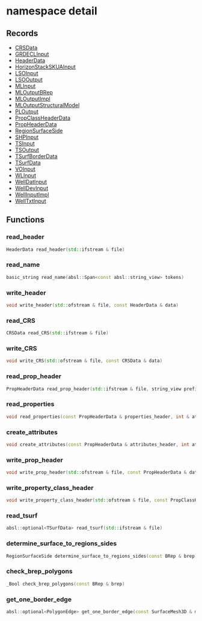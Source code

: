 # namespace detail



## Records

* [CRSData](CRSData.md)
* [GRDECLInput](GRDECLInput.md)
* [HeaderData](HeaderData.md)
* [HorizonStackSKUAInput](HorizonStackSKUAInput.md)
* [LSOInput](LSOInput.md)
* [LSOOutput](LSOOutput.md)
* [MLInput](MLInput.md)
* [MLOutputBRep](MLOutputBRep.md)
* [MLOutputImpl](MLOutputImpl.md)
* [MLOutputStructuralModel](MLOutputStructuralModel.md)
* [PLOutput](PLOutput.md)
* [PropClassHeaderData](PropClassHeaderData.md)
* [PropHeaderData](PropHeaderData.md)
* [RegionSurfaceSide](RegionSurfaceSide.md)
* [SHPInput](SHPInput.md)
* [TSInput](TSInput.md)
* [TSOutput](TSOutput.md)
* [TSurfBorderData](TSurfBorderData.md)
* [TSurfData](TSurfData.md)
* [VOInput](VOInput.md)
* [WLInput](WLInput.md)
* [WellDatInput](WellDatInput.md)
* [WellDevInput](WellDevInput.md)
* [WellInputImpl](WellInputImpl.md)
* [WellTxtInput](WellTxtInput.md)


## Functions

### read_header

```cpp
HeaderData read_header(std::ifstream & file)
```


### read_name

```cpp
basic_string read_name(absl::Span<const absl::string_view> tokens)
```


### write_header

```cpp
void write_header(std::ofstream & file, const HeaderData & data)
```


### read_CRS

```cpp
CRSData read_CRS(std::ifstream & file)
```


### write_CRS

```cpp
void write_CRS(std::ofstream & file, const CRSData & data)
```


### read_prop_header

```cpp
PropHeaderData read_prop_header(std::ifstream & file, string_view prefix)
```


### read_properties

```cpp
void read_properties(const PropHeaderData & properties_header, int & attribute_values, absl::Span<const absl::string_view> tokens, geode::index_t line_properties_position)
```


### create_attributes

```cpp
void create_attributes(const PropHeaderData & attributes_header, int attributes_values, geode::AttributeManager & attribute_manager, geode::index_t nb_vertices, absl::Span<const geode::index_t> inverse_vertex_mapping)
```


### write_prop_header

```cpp
void write_prop_header(std::ofstream & file, const PropHeaderData & data)
```


### write_property_class_header

```cpp
void write_property_class_header(std::ofstream & file, const PropClassHeaderData & data)
```


### read_tsurf

```cpp
absl::optional<TSurfData> read_tsurf(std::ifstream & file)
```


### determine_surface_to_regions_sides

```cpp
RegionSurfaceSide determine_surface_to_regions_sides(const BRep & brep)
```


### check_brep_polygons

```cpp
_Bool check_brep_polygons(const BRep & brep)
```


### get_one_border_edge

```cpp
absl::optional<PolygonEdge> get_one_border_edge(const SurfaceMesh3D & mesh)
```




